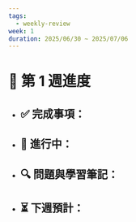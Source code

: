 ```yaml
---
tags:
  - weekly-review
week: 1
duration: 2025/06/30 ~ 2025/07/06
---
```


# 📅 第 1 週進度

- ✅ **完成事項：**
  - 

- 🚧 **進行中：**
  - 

- 🔍 **問題與學習筆記：**
  - 

- ⏳ **下週預計：**
  - 

